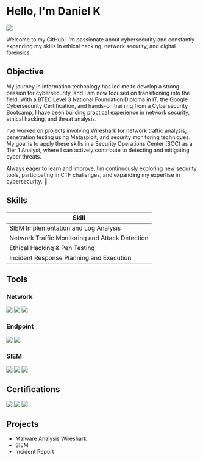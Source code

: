 # Hello, I'm Daniel K
<a href="https://linkedin.com"><img src="https://img.shields.io/badge/-LinkedIn-0072b1?&style=for-the-badge&logo=linkedin&logoColor=white" /></a>

Welcome to my GitHub! I'm passionate about cybersecurity and constantly expanding my skills in ethical hacking, network security, and digital forensics.

## Objective

My journey in information technology has led me to develop a strong passion for cybersecurity, and I am now focused on transitioning into the field. With a BTEC Level 3 National Foundation Diploma in IT, the Google Cybersecurity Certification, and hands-on training from a Cybersecurity Bootcamp, I have been building practical experience in network security, ethical hacking, and threat analysis.

I’ve worked on projects involving Wireshark for network traffic analysis, penetration testing using Metasploit, and security monitoring techniques. My goal is to apply these skills in a Security Operations Center (SOC) as a Tier 1 Analyst, where I can actively contribute to detecting and mitigating cyber threats.

Always eager to learn and improve, I’m continuously exploring new security tools, participating in CTF challenges, and expanding my expertise in cybersecurity. 🚀

## Skills

| Skill                                         |          
|-----------------------------------------------|
| SIEM Implementation and Log Analysis          | 
| Network Traffic Monitoring and Attack Detection | 
| Ethical Hacking & Pen Testing                 | 
| Incident Response Planning and Execution      | 

## Tools

### Network
<div>
    <img src="https://img.shields.io/badge/-Wireshark-1679A7?&style=for-the-badge&logo=Wireshark&logoColor=white" />
    <img src="https://img.shields.io/badge/-Suricata-EF3B2D?&style=for-the-badge&logo=Suricata&logoColor=white" />
    <img src="https://img.shields.io/badge/-Zeek-777BB4?&style=for-the-badge&logo=Zeek&logoColor=white" />
</div>

### Endpoint
<div>
    <img src="https://img.shields.io/badge/-Microsoft_Defender_for_Endpoint-00A4EF?&style=for-the-badge&logo=Microsoft&logoColor=white" />
    <img src="https://img.shields.io/badge/-Velociraptor-4B275F?&style=for-the-badge&logo=Velociraptor&logoColor=white" />
</div>

### SIEM
<div>
    <img src="https://img.shields.io/badge/-Microsoft_Sentinel-0078D4?&style=for-the-badge&logo=Microsoft&logoColor=white" />
    <img src="https://img.shields.io/badge/-Splunk-000000?&style=for-the-badge&logo=Splunk&logoColor=white" />
    <img src="https://img.shields.io/badge/-Elastic-005571?&style=for-the-badge&logo=Elastic&logoColor=white" />
</div>

## Certifications
<div>
<img src="https://www.google.com/url?sa=i&url=https%3A%2F%2Fvocal.media%2Feducation%2F10-google-certification-tips-to-help-you-pass&psig=AOvVaw0TffzAlQ0_lhbTpSRCVtQq&ust=1741818212947000&source=images&cd=vfe&opi=89978449&ved=0CBYQjRxqFwoTCJiNj9OIg4wDFQAAAAAdAAAAABAE&style=for-the-badge&logo=CompTIA&logoColor=white" />
<img src="https://img.shields.io/badge/-Network%2B-007ACC?&style=for-the-badge&logo=CompTIA&logoColor=white" />
<img src="https://img.shields.io/badge/-A%2B-4D4D4D?&style=for-the-badge&logo=CompTIA&logoColor=white" />
</div>

## Projects
- Malware Analysis Wireshark
- SIEM
- Incident Report
